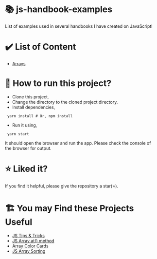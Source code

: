 # 📚 js-handbook-examples
List of examples used in several handbooks I have created on JavaScript!

# ✔️ List of Content
- [Arrays](/arrays/index.js)

# 🚀 How to run this project?
- Clone this project.
- Change the directory to the cloned project directory.
- Install dependencies,
 ```shell
  yarn install # Or, npm install
 ```
- Run it using,
 ```shell
  yarn start
 ```
 It should open the browser and run the app. Please check the console of the browser for output.

# ⭐ Liked it?
If you find it helpful, please give the repository a star(⭐).

# 🏗️ You may Find these Projects Useful
- [JS Tips & Tricks](https://github.com/atapas/js-tips-tricks)
- [JS Array at() method](https://github.com/atapas/js-array-at-method)
- [Array Color Cards](https://github.com/atapas/array-fill-color-cards)
- [JS Array Sorting](https://github.com/atapas/js-array-sorting)
